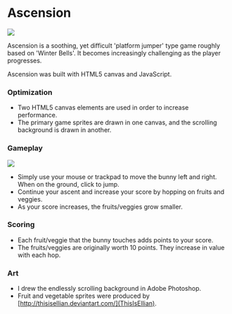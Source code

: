 

# Ascension #

![](images/splash)

Ascension is a soothing, yet difficult 'platform jumper' type game roughly based on 'Winter Bells'.
It becomes increasingly challenging as the player progresses.

Ascension was built with HTML5 canvas and JavaScript.

### Optimization ###

* Two HTML5 canvas elements are used in order to increase performance.
* The primary game sprites are drawn in one canvas, and the scrolling background is drawn in another.

### Gameplay ###

![](images/screen)

* Simply use your mouse or trackpad to move the bunny left and right. When on the ground, click to jump.
* Continue your ascent and increase your score by hopping on fruits and veggies.
* As your score increases, the fruits/veggies grow smaller.

### Scoring ###

* Each fruit/veggie that the bunny touches adds points to your score.
* The fruits/veggies are originally worth 10 points. They increase in value with each hop.

### Art ###

* I drew the endlessly scrolling background in Adobe Photoshop.
* Fruit and vegetable sprites were produced by [http://thisisellian.deviantart.com/](ThisIsEllian).

